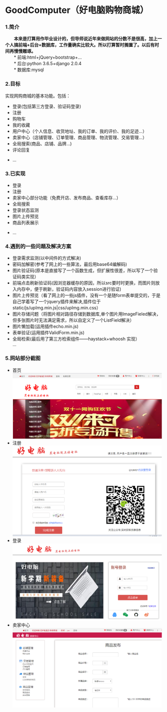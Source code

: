 # GoodComputer（好电脑购物商城）             

### 1.简介
&emsp;&emsp;**本来是打算用作毕业设计的，但导师说近年来做网站的分数不是很高，加上一个人搞前端+后台+数据库，工作量确实比较大。所以打算暂时搁置了。以后有时间再慢慢雕琢。**                 
&emsp;&emsp;* 前端:html+jQuery+bootstrap+...                    
&emsp;&emsp;* 后台:python 3.6.5+django 2.0.4                
&emsp;&emsp;* 数据库:mysql                 


### 2.目标
实现网购商城的基本功能。包括：               
* 登录(包括第三方登录、验证码登录)
* 注册
* 购物车
* 我的收藏
* 用户中心（个人信息、收货地址、我的订单、我的评价、我的足迹...）
* 卖家中心（店铺管理、订单管理、商品管理、物流管理、交易管理...）
* 全局搜索(商品、店铺、品牌...)
* 评论回复
- ...

### 3.已实现
* 登录
* 注册
* 卖家中心部分功能（免费开店、发布商品、查看库存...）
* 全局搜索
* 登录状态监测
* 图片上传预览
* 商品列表展示
- ...

### 4.遇到的一些问题及解决方案        
- 登录需求监测(以中间件的方式解决)               
- 密码加解密(参考了网上的一些算法，最后用base64编解码)            
- 图片验证码(原本是直接写了一个函数生成，但扩展性很差，所以写了一个验证码类实现）          
- 前端点击刷新验证码(因浏览器缓存的原因，所以src要时时更换，而图片则放入内存中，便于刷新，验证码内容放入session进行验证)           
- 图片上传预览（看了网上的一些js插件，没有一个是随form表单提交的，于是自己学着写了一个jquery插件来解决,插件位于static/js/upImg.min.js|css/upImg.min.css）            
- 图片存储问题（将图片相对路径存储到数据库,单个图片用ImageFieled解决，但多张图片时无法满足需求，所以自定义了一个ListField解决）                 
- 图片懒加载(运用插件echo.min.js)        
- 表单验证(运用插件ValidForm.min.js)        
- 全局检索(最后用了第三方检索组件——haystack+whoosh 实现）       
...

### 5.网站部分截图
* 首页                      
![网站截图](https://github.com/jc633/PythonGithub/blob/GoodComputer/static/img/projectShortcuts/20181023220335.png)
* 注册                      
![网站截图](https://github.com/jc633/PythonGithub/blob/GoodComputer/static/img/projectShortcuts/20181023220447.png)
* 登录                      
![网站截图](https://github.com/jc633/PythonGithub/blob/GoodComputer/static/img/projectShortcuts/20181023220513.png)
* 卖家中心                
![网站截图](https://github.com/jc633/PythonGithub/blob/GoodComputer/static/img/projectShortcuts/20181023220939.png)
